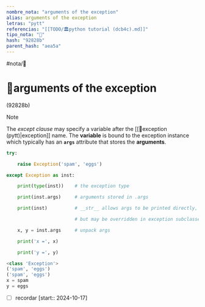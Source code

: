 ```yaml
---
nombre_nota: "arguments of the exception"
alias: arguments of the exception
letras: "pytt"
referencias: "[[TODO/🏛️python tutorial (dcb4c).md]]"
tipo_nota: "📑"
hash: "92828b"
parent_hash: "aea5a"
---
```


#nota/📑

# 📑arguments of the exception
<div class="hash">(92828b)</div>


> [!NOTE] 
The _except clause_ may specify a variable after the [[📑exception (pytt)|exception]] name. The __variable__ is bound to the exception instance which typically has an __`args`__ attribute that stores the __arguments__.
```python
try:

    raise Exception('spam', 'eggs')

except Exception as inst:

    print(type(inst))    # the exception type

    print(inst.args)     # arguments stored in .args

    print(inst)          # __str__ allows args to be printed directly,

                         # but may be overridden in exception subclasses

    x, y = inst.args     # unpack args

    print('x =', x)

    print('y =', y)

<class 'Exception'>
('spam', 'eggs')
('spam', 'eggs')
x = spam
y = eggs
```







- [ ] recordar  [start:: 2024-10-17]
